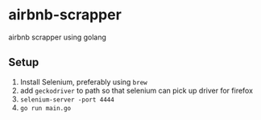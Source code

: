 # airbnb-scrapper
airbnb scrapper using golang

## Setup
1. Install Selenium, preferably using `brew`
2. add `geckodriver` to path so that selenium can pick up driver for firefox
3. `selenium-server -port 4444`
4. `go run main.go`
